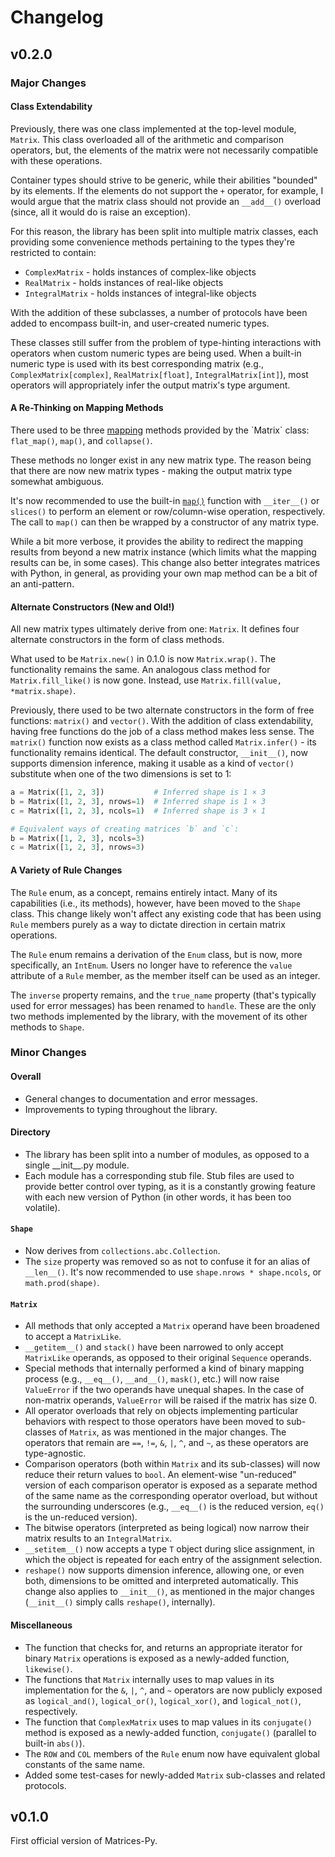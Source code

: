 # Changelog

## v0.2.0

### Major Changes

#### Class Extendability

Previously, there was one class implemented at the top-level module, `Matrix`. This class overloaded all of the arithmetic and comparison operators, but, the elements of the matrix were not necessarily compatible with these operations.

Container types should strive to be generic, while their abilities "bounded" by its elements. If the elements do not support the `+` operator, for example, I would argue that the matrix class should not provide an `__add__()` overload (since, all it would do is raise an exception).

For this reason, the library has been split into multiple matrix classes, each providing some convenience methods pertaining to the types they're restricted to contain:
- `ComplexMatrix` - holds instances of complex-like objects
- `RealMatrix` - holds instances of real-like objects
- `IntegralMatrix` - holds instances of integral-like objects

With the addition of these subclasses, a number of protocols have been added to encompass built-in, and user-created numeric types.

These classes still suffer from the problem of type-hinting interactions with operators when custom numeric types are being used. When a built-in numeric type is used with its best corresponding matrix (e.g., `ComplexMatrix[complex]`, `RealMatrix[float]`, `IntegralMatrix[int]`), most operators will appropriately infer the output matrix's type argument.

#### A Re-Thinking on Mapping Methods

There used to be three [mapping](https://en.wikipedia.org/wiki/Map_(higher-order_function)) methods provided by the `Matrix` class: `flat_map()`, `map()`, and `collapse()`.

These methods no longer exist in any new matrix type. The reason being that there are now new matrix types - making the output matrix type somewhat ambiguous.

It's now recommended to use the built-in [`map()`](https://docs.python.org/3/library/functions.html#map) function with `__iter__()` or `slices()` to perform an element or row/column-wise operation, respectively. The call to `map()` can then be wrapped by a constructor of any matrix type.

While a bit more verbose, it provides the ability to redirect the mapping results from beyond a new matrix instance (which limits what the mapping results can be, in some cases). This change also better integrates matrices with Python, in general, as providing your own map method can be a bit of an anti-pattern.

#### Alternate Constructors (New and Old!)

All new matrix types ultimately derive from one: `Matrix`. It defines four alternate constructors in the form of class methods.

What used to be `Matrix.new()` in 0.1.0 is now `Matrix.wrap()`. The functionality remains the same. An analogous class method for `Matrix.fill_like()` is now gone. Instead, use `Matrix.fill(value, *matrix.shape)`.

Previously, there used to be two alternate constructors in the form of free functions: `matrix()` and `vector()`. With the addition of class extendability, having free functions do the job of a class method makes less sense. The `matrix()` function now exists as a class method called `Matrix.infer()` - its functionality remains identical. The default constructor, `__init__()`, now supports dimension inference, making it usable as a kind of `vector()` substitute when one of the two dimensions is set to 1:

```python
a = Matrix([1, 2, 3])           # Inferred shape is 1 × 3
b = Matrix([1, 2, 3], nrows=1)  # Inferred shape is 1 × 3
c = Matrix([1, 2, 3], ncols=1)  # Inferred shape is 3 × 1

# Equivalent ways of creating matrices `b` and `c`:
b = Matrix([1, 2, 3], ncols=3)
c = Matrix([1, 2, 3], nrows=3)
```

#### A Variety of Rule Changes

The `Rule` enum, as a concept, remains entirely intact. Many of its capabilities (i.e., its methods), however, have been moved to the `Shape` class. This change likely won't affect any existing code that has been using `Rule` members purely as a way to dictate direction in certain matrix operations.

The `Rule` enum remains a derivation of the `Enum` class, but is now, more specifically, an `IntEnum`. Users no longer have to reference the `value` attribute of a `Rule` member, as the member itself can be used as an integer.

The `inverse` property remains, and the `true_name` property (that's typically used for error messages) has been renamed to `handle`. These are the only two methods implemented by the library, with the movement of its other methods to `Shape`.

### Minor Changes

#### Overall

- General changes to documentation and error messages.
- Improvements to typing throughout the library.

#### Directory

- The library has been split into a number of modules, as opposed to a single \_\_init\_\_.py module.
- Each module has a corresponding stub file. Stub files are used to provide better control over typing, as it is a constantly growing feature with each new version of Python (in other words, it has been too volatile).

#### `Shape`

- Now derives from `collections.abc.Collection`.
- The `size` property was removed so as not to confuse it for an alias of `__len__()`. It's now recommended to use `shape.nrows * shape.ncols`, or `math.prod(shape)`.

#### `Matrix`

- All methods that only accepted a `Matrix` operand have been broadened to accept a `MatrixLike`.
- `__getitem__()` and `stack()` have been narrowed to only accept `MatrixLike` operands, as opposed to their original `Sequence` operands.
- Special methods that internally performed a kind of binary mapping process (e.g., `__eq__()`, `__and__()`, `mask()`, etc.) will now raise `ValueError` if the two operands have unequal shapes. In the case of non-matrix operands, `ValueError` will be raised if the matrix has size 0.
- All operator overloads that rely on objects implementing particular behaviors with respect to those operators have been moved to sub-classes of `Matrix`, as was mentioned in the major changes. The operators that remain are `==`, `!=`, `&`, `|`, `^`, and `~`, as these operators are type-agnostic.
- Comparison operators (both within `Matrix` and its sub-classes) will now reduce their return values to `bool`. An element-wise "un-reduced" version of each comparison operator is exposed as a separate method of the same name as the corresponding operator overload, but without the surrounding underscores (e.g., `__eq__()` is the reduced version, `eq()` is the un-reduced version).
- The bitwise operators (interpreted as being logical) now narrow their matrix results to an `IntegralMatrix`.
- `__setitem__()` now accepts a type `T` object during slice assignment, in which the object is repeated for each entry of the assignment selection.
- `reshape()` now supports dimension inference, allowing one, or even both, dimensions to be omitted and interpreted automatically. This change also applies to `__init__()`, as mentioned in the major changes (`__init__()` simply calls `reshape()`, internally).

#### Miscellaneous

- The function that checks for, and returns an appropriate iterator for binary `Matrix` operations is exposed as a newly-added function, `likewise()`.
- The functions that `Matrix` internally uses to map values in its implementation for the `&`, `|`, `^`, and `~` operators are now publicly exposed as `logical_and()`, `logical_or()`, `logical_xor()`, and `logical_not()`, respectively.
- The function that `ComplexMatrix` uses to map values in its `conjugate()` method is exposed as a newly-added function, `conjugate()` (parallel to built-in `abs()`).
- The `ROW` and `COL` members of the `Rule` enum now have equivalent global constants of the same name.
- Added some test-cases for newly-added `Matrix` sub-classes and related protocols.

## v0.1.0

First official version of Matrices-Py.
